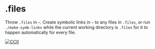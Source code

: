 # .files

Throw `.files` in `~`. Create symbolic links in `~` to any files in `.files`,
or run `./make-symb-links` while the current working directory is `.files` for
it to happen automatically for every file.

[![CC0](http://mirrors.creativecommons.org/presskit/buttons/88x31/svg/cc-zero.svg)](https://creativecommons.org/licenses/by/4.0/)
